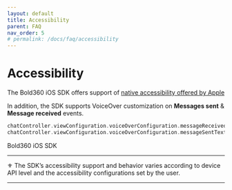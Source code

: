 ```yaml
---
layout: default
title: Accessibility
parent: FAQ
nav_order: 5
# permalink: /docs/faq/accessibility
---
```


# Accessibility

The Bold360 iOS SDK offers support of [native accessibility offered by Apple](https://developer.apple.com/accessibility/)

In addition, the SDK supports VoiceOver customization on **Messages sent** & **Message received** events.

```swift
chatController.viewConfiguration.voiceOverConfiguration.messageReceivedText = "custom voiceOver message"
chatController.viewConfiguration.voiceOverConfiguration.messageSentText = "custom voiceOver message"
```

Bold360 iOS SDK 

------
⚜️ The SDK’s accessibility support and behavior varies according to device API level and the accessibility configurations set by the user.

-----